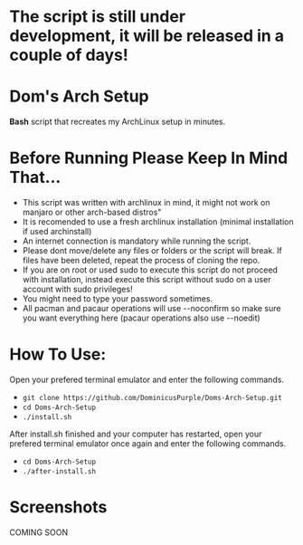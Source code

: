 # The script is still under development, it will be released in a couple of days!
# Dom's **Arch** Setup
**Bash** script that recreates my ArchLinux setup in minutes.

# Before Running Please Keep In Mind That...
* This script was written with archlinux in mind, it might not work on manjaro or other arch-based distros"
* It is recomended to use a fresh archlinux installation (minimal installation if used archinstall)
* An internet connection is mandatory while running the script.
* Please dont move/delete any files or folders or the script will break. If files have been deleted, repeat the process of cloning the repo.
* If you are on root or used sudo to execute this script do not proceed with installation, instead execute this script without sudo on a user account with sudo privileges!
* You might need to type your password sometimes.
* All pacman and pacaur operations will use --noconfirm so make sure you want everything here (pacaur operations also use --noedit)

# How To Use:
Open your prefered terminal emulator and enter the following commands.

* `git clone https://github.com/DominicusPurple/Doms-Arch-Setup.git`
* `cd Doms-Arch-Setup`
* `./install.sh`

After install.sh finished and your computer has restarted, open your prefered terminal emulator once again and enter the following commands.
* ``cd Doms-Arch-Setup``
* ``./after-install.sh``

# Screenshots
COMING SOON
